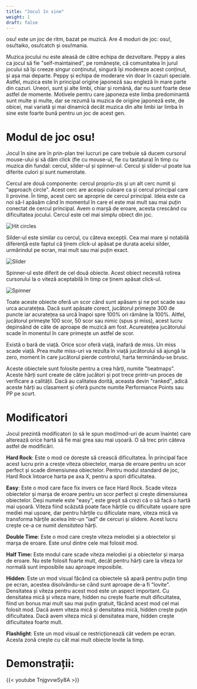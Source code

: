 ```yaml
---
title: "Jocul în sine"
weight: 1
draft: false
---
```


osu! este un joc de ritm, bazat pe muzică. Are 4 moduri de joc: osu!, osu!taiko, osu!catch și osu!mania. 

Muzica jocului nu este aleasă de către echipa de dezvoltare.
Peppy a ales ca jocul să fie "self-maintained", pe românește, că comunitatea în jurul jocului să își creeze singur conținutul, singură își modereze acest conținut, și așa mai departe.
Peppy și echipa de moderare vin doar în cazuri speciale.
Astfel, muzica este în principal origine japoneză sau engleză în mare parte din cazuri.
Uneori, sunt și alte limbi, chiar și română, dar nu sunt foarte dese astfel de momente. 
Motivele pentru care japoneza este limba predominantă sunt multe și multe, dar se rezumă la muzica de origine japoneză este, de obicei, mai variată și mai dinamică decât muzica din alte limbi iar limba în sine este foarte bună pentru un joc de acest gen.

# Modul de joc osu!

Jocul în sine are în prin-plan trei lucruri pe care trebuie să ducem cursorul mouse-ului și să dăm click (fie cu mouse-ul, fie cu tastatura) în timp cu muzica din fundal: cercul, silder-ul și spinner-ul. Cercul și slider-ul poate lua diferite culori și sunt numerotate. 

Cercul are două componente: cercul propriu-zis și un alt cerc numit și "approach circle". Acest cerc are aceiași culoare ca și cercul principal care îi provine. 
În timp, acest cerc se aproprie de cercul principal. 
Ideia este ca noi să-l apăsăm când în momentul în care el este mai mult sau mai puțin conectat de cercul principal. 
Avem o marșă de eroare, acesta crescând cu dificultatea jocului.
Cercul este cel mai simplu obiect din joc.

![Hit circles](/osu_hitcircles.jpg "Cercul")

Silder-ul este similar cu cercul, cu câteva excepții. 
Cea mai mare și notabilă diferență este faptul că ținem click-ul apăsat pe durata acelui silder, urmărindul pe ecran, mai mult sau mai puțin exact.

![Slider](/osu_slider.jpg "Slider-ul")

Spinner-ul este diferit de cel două obiecte. 
Acest obiect necesită rotirea cursorului la o viteză aceptabilă în timp ce ținem apăsat click-ul.

![Spinner](/osu_spinner.jpg "Spinner-ul")

Toate aceste obiecte oferă un scor când sunt apăsam și ne pot scade sau urca acuratețea.
Dacă sunt apăsate corect, jucătorul primește 300 de puncte iar acuratețea sa urcă înapoi spre 100% ori rămâne la 100%.
Altfel, jucătorul primește 100 scor, 50 scor sau nimic (spus și miss), acest lucru depinsând de câte de aproape de muzică am fost.
Acureatețea jucătorului scade în monentul în care primește un astfel de scor.

Există o bară de viață. Orice scor oferă viață, inafară de miss. Un miss scade viață. Prea multe miss-uri va rezulta în viață jucătorului să ajungă la zero, moment în care jucătorul pierde controlul, harta terminându-se brusc.

Aceste obiectele sunt folosite pentru a crea hărți, numite "beatmaps". 
Aceste hărți sunt create de către jucători și pot trece printr-un proces de verificare a calității. 
Dacă au calitatea dorită, aceasta devin "ranked", adică aceste hărți au clasament și oferă puncte numite Performance Points sau PP pe scurt.

# Modificatori 

Jocul prezintă modificatori (o să le spun mod/mod-uri de acum înainte) care alterează orice hartă să fie mai grea sau mai ușoară. O să trec prin câteva astfel de modificări.

**Hard Rock**:
Este o mod ce dorește să crească dificultatea.
În principal face acest lucru prin a cresțe viteza obiectelor, marșa de eroare pentru un scor perfect și scade dimensiunea obiectelor.
Pentru modul standard de joc, Hard Rock întoarce harta pe axa X, pentru a spori dificultatea.

**Easy**:
Este o mod care face fix invers ce face Hard Rock.
Scade viteza obiectelor și marșa de eroare pentru un scor perfect și crește dimensiunea obiectelor.
Deși numele este "easy", este greșit să crezi că o să facă o hartă mai ușoară.
Viteza fiind scăzută poate face hărțile cu dificultate ușoare spre mediei mai ușoare, dar pentru hărțile cu dificulate mare, viteza mică va transforma hărțile acelea într-un "iad" de cercuri și slidere.
Acest lucru crește ce-a ce numit *densitatea* hărți.

**Double Time**:
Este o mod care crește viteza melodiei și a obiectelor și marșa de eroare.
Este unul dintre cele mai folosit mod.

**Half Time:**
Este modul care scade viteza melodiei și a obiectelor și marșa de eroare.
Nu este folosit foarte mult, decât pentru hărți care la viteza lor normală sunt imposibile sau aproape imposibile.

**Hidden**:
Este un mod visual făcând ca obiectele să apară pentru puțin timp pe ecran, acestea disolvându-se când sunt aproape de-a fi "lovite".
Densitatea și viteza pentru acest mod este un aspect important.
Cu densitatea mică și viteza mare, hidden nu crește foarte mult dificultatea, fiind un bonus mai mult sau mai puțin gratuit, făcând acest mod cel mai folosit mod.
Dacă avem viteza mică și densitatea mică, hidden crește puțin dificultatea.
Dacă avem viteza mică și densitatea mare, hidden crește dificultatea foarte mult.

**Flashlight**:
Este un mod visual ce restricționează cât vedem pe ecran.
Acesta zonă crește cu cât mai mult obiecte lovite la timp.

# Demonstrații:

{{< youtube TnjgvvwSy8A >}}
